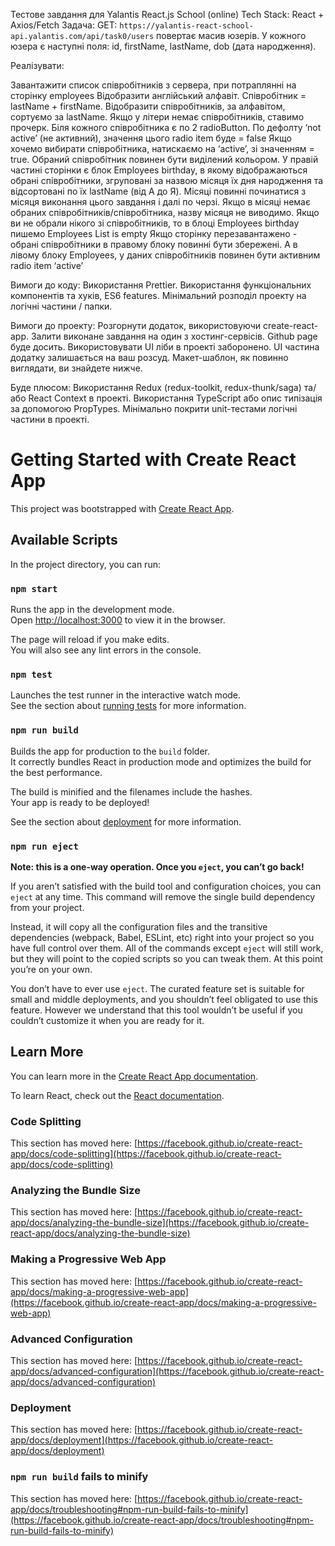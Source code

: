 Тестове завдання для Yalantis React.js School (online)
Tech Stack: React + Axios/Fetch
Задача:
GET: `https://yalantis-react-school-api.yalantis.com/api/task0/users` повертає масив юзерів. У кожного юзера є наступні поля: id, firstName, lastName, dob (дата народження).

Реалізувати:

Завантажити список співробітників з сервера, при потраплянні на сторінку employees
Відобразити англійський алфавіт.
Співробітник = lastName + firstName. Відобразити співробітників, за алфавітом, сортуємо за lastName. Якщо у літери немає співробітників, ставимо прочерк. Біля кожного співробітника є по 2 radioButton. По дефолту ‘not active’ (не активний), значення цього radio item буде = false
Якщо хочемо вибирати співробітника, натискаємо на ‘active’, зі значенням = true. Обраний співробітник повинен бути виділений кольором.
У правій частині сторінки є блок Employees birthday, в якому відображаються обрані співробітники, згруповані за назвою місяця їх дня народження та відсортовані по їх lastName (від А до Я).
Місяці повинні починатися з місяця виконання цього завдання і далі по черзі.
Якщо в місяці немає обраних співробітників/співробітника, назву місяця не виводимо.
Якщо ви не обрали нікого зі співробітників, то в блоці Employees birthday пишемо Employees List is empty
Якщо сторінку перезавантажено - обрані співробітники в правому блоку повинні бути збережені. А в лівому блоку Employees, у даних співробітників повинен бути активним radio item ‘active’

Вимоги до коду:
Використання Prettier.
Використання функціональних компонентів та хуків, ES6 features.
Мінімальний розподіл проекту на логічні частини / папки.

Вимоги до проекту:
Розгорнути додаток, використовуючи create-react-app.
Залити виконане завдання на один з хостинг-сервісів. Github page буде досить.
Використовувати UI ліби в проекті заборонено.
UI частина додатку залишається на ваш розсуд. Макет-шаблон, як повинно виглядати, ви знайдете нижче.

Буде плюсом:
Використання Redux (redux-toolkit, redux-thunk/saga) та/або React Context в проекті.
Використання TypeScript або опис типізація за допомогою PropTypes.
Мінімально покрити unit-тестами логічні частини в проекті.

# Getting Started with Create React App

This project was bootstrapped with [Create React App](https://github.com/facebook/create-react-app).

## Available Scripts

In the project directory, you can run:

### `npm start`

Runs the app in the development mode.\
Open [http://localhost:3000](http://localhost:3000) to view it in the browser.

The page will reload if you make edits.\
You will also see any lint errors in the console.

### `npm test`

Launches the test runner in the interactive watch mode.\
See the section about [running tests](https://facebook.github.io/create-react-app/docs/running-tests) for more information.

### `npm run build`

Builds the app for production to the `build` folder.\
It correctly bundles React in production mode and optimizes the build for the best performance.

The build is minified and the filenames include the hashes.\
Your app is ready to be deployed!

See the section about [deployment](https://facebook.github.io/create-react-app/docs/deployment) for more information.

### `npm run eject`

**Note: this is a one-way operation. Once you `eject`, you can’t go back!**

If you aren’t satisfied with the build tool and configuration choices, you can `eject` at any time. This command will remove the single build dependency from your project.

Instead, it will copy all the configuration files and the transitive dependencies (webpack, Babel, ESLint, etc) right into your project so you have full control over them. All of the commands except `eject` will still work, but they will point to the copied scripts so you can tweak them. At this point you’re on your own.

You don’t have to ever use `eject`. The curated feature set is suitable for small and middle deployments, and you shouldn’t feel obligated to use this feature. However we understand that this tool wouldn’t be useful if you couldn’t customize it when you are ready for it.

## Learn More

You can learn more in the [Create React App documentation](https://facebook.github.io/create-react-app/docs/getting-started).

To learn React, check out the [React documentation](https://reactjs.org/).

### Code Splitting

This section has moved here: [https://facebook.github.io/create-react-app/docs/code-splitting](https://facebook.github.io/create-react-app/docs/code-splitting)

### Analyzing the Bundle Size

This section has moved here: [https://facebook.github.io/create-react-app/docs/analyzing-the-bundle-size](https://facebook.github.io/create-react-app/docs/analyzing-the-bundle-size)

### Making a Progressive Web App

This section has moved here: [https://facebook.github.io/create-react-app/docs/making-a-progressive-web-app](https://facebook.github.io/create-react-app/docs/making-a-progressive-web-app)

### Advanced Configuration

This section has moved here: [https://facebook.github.io/create-react-app/docs/advanced-configuration](https://facebook.github.io/create-react-app/docs/advanced-configuration)

### Deployment

This section has moved here: [https://facebook.github.io/create-react-app/docs/deployment](https://facebook.github.io/create-react-app/docs/deployment)

### `npm run build` fails to minify

This section has moved here: [https://facebook.github.io/create-react-app/docs/troubleshooting#npm-run-build-fails-to-minify](https://facebook.github.io/create-react-app/docs/troubleshooting#npm-run-build-fails-to-minify)
